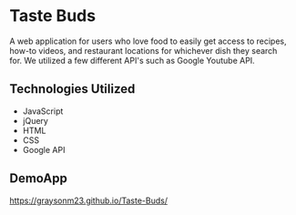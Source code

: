 # Taste Buds

A web application for users who love food to easily get access to recipes, how-to videos, and restaurant locations for whichever dish they search for. We utilized a few different API's such as Google Youtube API.

## Technologies Utilized

- JavaScript
- jQuery
- HTML
- CSS
- Google API

## DemoApp
https://graysonm23.github.io/Taste-Buds/

